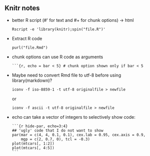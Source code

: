 ## Knitr notes

- better R script (#' for text and #+ for chunk options) -> html

      Rscript -e 'library(knitr);spin("file.R")'

- Extract R code

      purl("file.Rmd")

- chunk options can use R code as arguments

      ```{r, echo = bar < 5} # chunk option shown only if bar < 5

- Maybe need to convert Rmd file to utf-8 before using
  library(markdown)?

      iconv -f iso-8859-1 -t utf-8 originalfile > newfile

  or

      iconv -f ascii -t utf-8 originalfile > newfile


- echo can take a vector of integers to selectively show code:

      ```{r hide-par, echo=3:4}
      ## 'ugly' code that I do not want to show
      par(mar = c(4, 4, 0.1, 0.1), cex.lab = 0.95, cex.axis = 0.9,
          mgp = c(2, 0.7, 0), tcl = -0.3)
      plot(mtcars[, 1:2])
      plot(mtcars[, 4:5])
      ```
